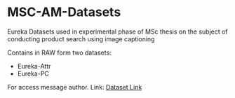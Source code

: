 # MSC-AM-Datasets
Eureka Datasets used in experimental phase of MSc thesis on the subject of conducting product search using image captioning

Contains in RAW form two datasets:
- Eureka-Attr
- Eureka-PC

For access message author.
Link: [Dataset Link](https://drive.google.com/file/d/1SHjHQRXNYkCMwTjVciMxVfW79-tZKlVI/view?usp=sharing)
